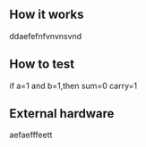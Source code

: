 <!---

This file is used to generate your project datasheet. Please fill in the information below and delete any unused
sections.

You can also include images in this folder and reference them in the markdown. Each image must be less than
512 kb in size, and the combined size of all images must be less than 1 MB.
-->

## How it works

ddaefefnfvnvnsvnd

## How to test

if a=1 and b=1,then sum=0 carry=1

## External hardware

aefaefffeett
